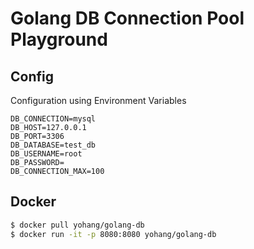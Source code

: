 Golang DB Connection Pool Playground
===
## Config
Configuration using Environment Variables
```
DB_CONNECTION=mysql
DB_HOST=127.0.0.1
DB_PORT=3306
DB_DATABASE=test_db
DB_USERNAME=root
DB_PASSWORD=
DB_CONNECTION_MAX=100
```

## Docker
```bash
$ docker pull yohang/golang-db
$ docker run -it -p 8080:8080 yohang/golang-db
```